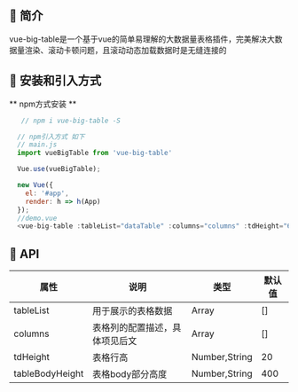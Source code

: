 ## 📣 简介
vue-big-table是一个基于vue的简单易理解的大数据量表格插件，完美解决大数据量渲染、滚动卡顿问题，且滚动动态加载数据时是无缝连接的

## 🔰 安装和引入方式
  ** npm方式安装 **
``` javascript
   // npm i vue-big-table -S

  // npm引入方式 如下
  // main.js
  import vueBigTable from 'vue-big-table'

  Vue.use(vueBigTable);

  new Vue({
    el: '#app',
    render: h => h(App)
  });
  //demo.vue
  <vue-big-table :tableList="dataTable" :columns="columns" :tdHeight="60" :tableBodyHeight="600"></vue-big-table>
```

## 📝 API
| 属性 | 说明 | 类型 | 默认值 |
| ------ | ------ | ------ | ------ |
| tableList | 用于展示的表格数据 | Array | [] |
| columns | 表格列的配置描述，具体项见后文 | Array | [] |
| tdHeight | 表格行高 | Number,String | 20 |
| tableBodyHeight | 表格body部分高度 | Number,String | 400 |
